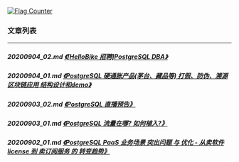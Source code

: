 <a rel="nofollow" href="http://info.flagcounter.com/h9V1"  ><img src="http://s03.flagcounter.com/count/h9V1/bg_FFFFFF/txt_000000/border_CCCCCC/columns_2/maxflags_12/viewers_0/labels_0/pageviews_0/flags_0/"  alt="Flag Counter"  border="0"  ></a>  
  
### 文章列表  
----  
##### 20200904_02.md   [《[HelloBike 招聘]PostgreSQL DBA》](20200904_02.md)  
##### 20200904_01.md   [《PostgreSQL 硬通胀产品(茅台、藏品等) 打假、防伪、溯源 区块链应用 结构设计和demo》](20200904_01.md)  
##### 20200903_02.md   [《PostgreSQL 直播预告》](20200903_02.md)  
##### 20200903_01.md   [《PostgreSQL 流量在哪? 如何植入?》](20200903_01.md)  
##### 20200902_01.md   [《PostgreSQL PaaS 业务场景 突出问题 与 优化 - 从卖软件license 到 卖订阅服务 的 转变趋势》](20200902_01.md)  
